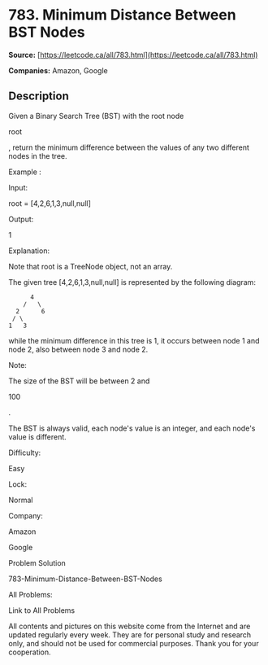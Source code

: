 # 783. Minimum Distance Between BST Nodes

**Source:** [https://leetcode.ca/all/783.html](https://leetcode.ca/all/783.html)

**Companies:** Amazon, Google

## Description

Given a Binary Search Tree (BST) with the root node

root

, return the
        minimum difference between the values of any two different nodes in the tree.

Example :

Input:

root = [4,2,6,1,3,null,null]

Output:

1

Explanation:

Note that root is a TreeNode object, not an array.

The given tree [4,2,6,1,3,null,null] is represented by the following diagram:

          4
        /   \
      2      6
     / \
    1   3

while the minimum difference in this tree is 1, it occurs between node 1 and node 2, also between node 3 and node 2.

Note:

The size of the BST will be between 2 and

100

.

The BST is always valid, each node's value is an integer, and each node's value
            is different.

Difficulty:

Easy

Lock:

Normal

Company:

Amazon

Google

Problem Solution

783-Minimum-Distance-Between-BST-Nodes

All Problems:

Link to All Problems

All contents and pictures on this website come from the Internet and are updated regularly every week. They are for personal study and research only, and should not be used for commercial purposes. Thank you for your cooperation.

